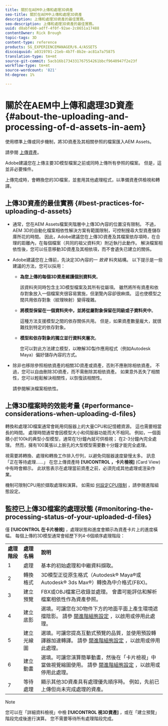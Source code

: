 ```yaml
---
title: 關於在AEM中上傳和處理3D資產
seo-title: 關於在AEM中上傳和處理3D資產
description: 上傳和處理3D資產的最佳實務。
seo-description: 上傳和處理3D資產的最佳實務。
uuid: d8abf460-adff-4f0f-92ae-2c8651a17488
contentOwner: Rick Brough
topic-tags: 3D
content-type: reference
products: SG_EXPERIENCEMANAGER/6.4/ASSETS
discoiquuid: a0319701-21eb-4b7f-8b2e-ac81a7a75875
translation-type: tm+mt
source-git-commit: 5acb16b1734331767554261bbcf9640947f2e23f
workflow-type: tm+mt
source-wordcount: '821'
ht-degree: 1%

---
```



# 關於在AEM中上傳和處理3D資產 {#about-the-uploading-and-processing-of-d-assets-in-aem}

使用標準上傳或同步機制，將3D資產及其相關參照的檔案匯入AEM Assets。

請參閱 [上傳資產](managing-assets-touch-ui.md#uploading-assets)。

Adobe建議您在上傳主要3D模型檔案之前或同時上傳所有參照的檔案。 但是，這並非必要條件。

上傳完成時，會轉換您的3D檔案，並套用其他處理程式，以準備資產供檢視和轉譯。

## 上傳3D資產的最佳實務 {#best-practices-for-uploading-d-assets}

* 通常，您在AEM Assets檔案夾階層中上傳3D內容的位置沒有限制。 不過，AEM 3D的自動化檔案相依性解決方案有範圍限制，可控制搜尋大型資產儲存庫所花的時間。 因此，Adobe建議您在上傳3D資產及其檔案依存項時，在合理的距離內，在每個檔案（共同的祖父資料夾）附近執行此動作。 解決檔案相依性後，您可以任意移動3D資產及其相依項，而不會遺失已建立的關係。
* Adobe建議您在上傳前，先決定3D內容的一 *致資* 料夾結構。 以下提示是一些建議的方法，您可以採用：

   * **為您上傳的每個3D資產維護個別資料夾**。

      該資料夾同時包含主3D模型檔案及其所有從屬項。 雖然將所有資產和依存對象放入一個檔案夾很容易實施，但瀏覽內容卻很麻煩。 這也使模型之間共用依存對象（紋理映射）變得複雜。

   * **將模型保留在一個資料夾中，並將從屬對象保留在同級或子資料夾中**。

      這種方法支援模型之間的依存關係共用。 但是，如果資產數量龐大，就很難找到特定的依存對象。

   * **模型和依存對象的獨立並行資料夾層次**。

      您可以對此方法建立模型，以瞭解3D製作應用程式（例如Autodesk Maya）偏好儲存內容的方式。

* 除非也移除參照相依資產的相關3D資產或資產，否則不應刪除相依資產。 不過，您可以自由刪除3D資產，而不需刪除其相依資產。 如果意外丟失了相關性，您可以輕鬆解決相關性，以恢復該相關性。

   請參閱解決檔案相依性。

## 上傳3D檔案時的效能考量 {#performance-considerations-when-uploading-d-files}

轉換和處理3D檔案通常會耗用伺服器上的大量CPU和記憶體資源。 這也需要相當長的時間。 處理時間通常會因模型大小和伺服器功能而大不相同。 例如，一個面積小於100k的典型小型模型，通常在1分鐘內就可供檢視； 在2-3分鐘內完全處理。 然而，擁有100萬張以上臉孔的大型模型需要數十分鐘才能完全處理。

視需要將轉換、處理和轉換工作排入佇列，以避免伺服器速度變慢太多。 訊息「正在等待處理……」 在您上傳資產時 **[!UICONTROL ，卡片檢視]** (Card View)中有時會顯示。 此狀態表示在處理當前資產之前，必須完成其他處理或渲染作業。

機制可限制CPU用於擷取處理和演算。 如需如 [何設定CPU限制](advanced-config-3d.md) ，請參閱進階組態設定。

## 監控已上傳3D檔案的處理狀態 {#monitoring-the-processing-status-of-your-uploaded-d-files}

僅 **[!UICONTROL 在卡片檢視]** ，處理狀態和進度會顯示為資產卡片上的進度橫幅。 每個上傳的3D模型通常會經歷下列4-6個順序處理階段：

<table> 
 <tbody> 
  <tr> 
   <td><strong>處理階段</strong><br /> </td> 
   <td><strong>處理名稱</strong></td> 
   <td><strong>說明</strong></td> 
  </tr> 
  <tr> 
   <td>1</td> 
   <td>處理</td> 
   <td>基本的初始處理和中繼資料擷取。</td> 
  </tr> 
  <tr> 
   <td>2</td> 
   <td>轉換格式</td> 
   <td>3D模型正從原生格式（Autodesk® Maya®或Autodesk® 3ds Max®）轉換為中介格式(FBX)。</td> 
  </tr> 
  <tr> 
   <td>3</td> 
   <td>建立預覽</td> 
   <td>FBX或OBJ檔案已收錄並處理。 會盡可能評估和解析檔案相依性作為資產參照。</td> 
  </tr> 
  <tr> 
   <td>4</td> 
   <td>建立底影</td> 
   <td>選填。可讓您在3D物件下方的地面平面上產生環境遮擋陰影。 請參 <a href="/help/assets/advanced-config-3d.md">閱進階組態設定</a> ，以啟用或停用此處理。</td> 
  </tr> 
  <tr> 
   <td>5<br /> </td> 
   <td>建立光線圖</td> 
   <td>選填。可讓您提高互動式預覽的品質，並使用預設轉譯器加速轉譯。 請參 <a href="/help/assets/advanced-config-3d.md">閱進階組態設定</a> ，以啟用或停用此處理。</td> 
  </tr> 
  <tr> 
   <td>6<br /> </td> 
   <td>建立動畫</td> 
   <td>選填。可讓您演算簡單動畫，然後在「卡片檢視」中當做視覺縮圖使用。 請參 <a href="/help/assets/advanced-config-3d.md">閱進階組態設定</a> ，以啟用或停用此處理。</td> 
  </tr> 
  <tr> 
   <td>7<br /> </td> 
   <td>等待處理</td> 
   <td>顯示其他3D資產具有處理優先順序時。 例如，先前已上傳但尚未完成處理的資產。</td> 
  </tr> 
 </tbody> 
</table>

>[!NOTE]
>
>您可以在「詳細資料檢視」中檢 **[!UICONTROL 視3D資產]** ，或在「建立預覽」階段完成後進行演算。 您不需要等待所有處理階段完成。

